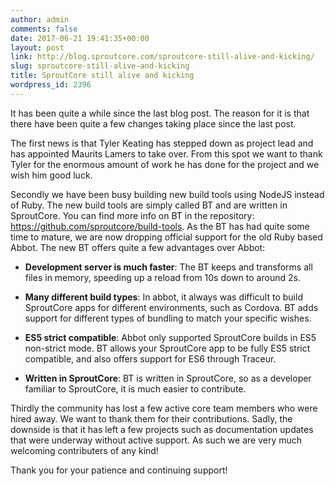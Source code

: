 ```yaml
---
author: admin
comments: false
date: 2017-06-21 19:41:35+00:00
layout: post
link: http://blog.sproutcore.com/sproutcore-still-alive-and-kicking/
slug: sproutcore-still-alive-and-kicking
title: SproutCore still alive and kicking
wordpress_id: 2396
---
```


It has been quite a while since the last blog post. The reason for it is that there have been quite a few changes taking place since the last post.

The first news is that Tyler Keating has stepped down as project lead and has appointed Maurits Lamers to take over. From this spot we want to thank Tyler for the enormous amount of work he has done for the project and we wish him good luck.

Secondly we have been busy building new build tools using NodeJS instead of Ruby. The new build tools are simply called BT and are written in SproutCore. You can find more info on BT in the repository: https://github.com/sproutcore/build-tools. As the BT has had quite some time to mature, we are now dropping official support for the old Ruby based Abbot. The new BT offers quite a few advantages over Abbot:




  
  * **Development server is much faster**: The BT keeps and transforms all files in memory, speeding up a reload from 10s down to around 2s.

  
  * **Many different build types**: In abbot, it always was difficult to build SproutCore apps for different environments, such as Cordova. BT adds support for different types of bundling to match your specific wishes.

  
  * **ES5 strict compatible**: Abbot only supported SproutCore builds in ES5 non-strict mode. BT allows your SproutCore app to be fully ES5 strict compatible, and also offers support for ES6 through Traceur.

  
  * **Written in SproutCore**: BT is written in SproutCore, so as a developer familiar to SproutCore, it is much easier to contribute.



Thirdly the community has lost a few active core team members who were hired away. We want to thank them for their contributions. Sadly, the downside is that it has left a few projects such as documentation updates that were underway without active support. As such we are very much welcoming contributers of any kind!

Thank you for your patience and continuing support!
